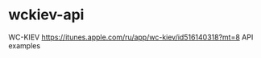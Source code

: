 wckiev-api
==========

WC-KIEV https://itunes.apple.com/ru/app/wc-kiev/id516140318?mt=8 API examples